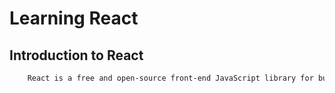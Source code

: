 # Learning React

## Introduction to React

```sh
    React is a free and open-source front-end JavaScript library for building user interfaces based on UI components. It is maintained by Meta and a community of individual developers and companies.
```
